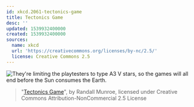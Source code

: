 ```yaml
---
id: xkcd.2061-tectonics-game
title: Tectonics Game
desc: ''
updated: 1539932400000
created: 1539932400000
sources:
  name: xkcd
  url: 'https://creativecommons.org/licenses/by-nc/2.5/'
  license: Creative Commons 2.5
---
```

![They're limiting the playtesters to type A3 V stars, so the games will all end before the Sun consumes the Earth.](https://imgs.xkcd.com/comics/tectonics_game.png)
> "[Tectonics Game](https://xkcd.com/2061/)", by Randall Munroe, licensed under Creative Commons Attribution-NonCommercial 2.5 License
